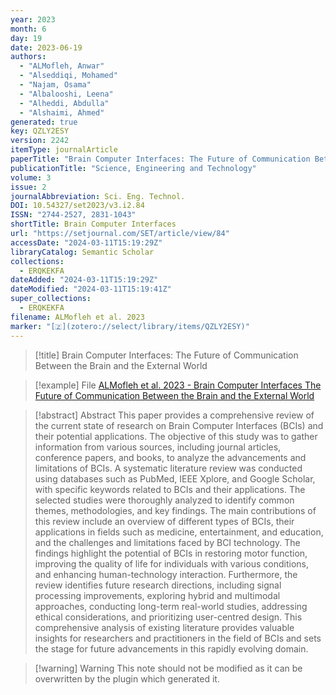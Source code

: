 ```yaml
---
year: 2023
month: 6
day: 19
date: 2023-06-19
authors:
  - "ALMofleh, Anwar"
  - "Alseddiqi, Mohamed"
  - "Najam, Osama"
  - "Albalooshi, Leena"
  - "Alheddi, Abdulla"
  - "Alshaimi, Ahmed"
generated: true
key: QZLY2ESY
version: 2242
itemType: journalArticle
paperTitle: "Brain Computer Interfaces: The Future of Communication Between the Brain and the External World"
publicationTitle: "Science, Engineering and Technology"
volume: 3
issue: 2
journalAbbreviation: Sci. Eng. Technol.
DOI: 10.54327/set2023/v3.i2.84
ISSN: "2744-2527, 2831-1043"
shortTitle: Brain Computer Interfaces
url: "https://setjournal.com/SET/article/view/84"
accessDate: "2024-03-11T15:19:29Z"
libraryCatalog: Semantic Scholar
collections:
  - ERQKEKFA
dateAdded: "2024-03-11T15:19:29Z"
dateModified: "2024-03-11T15:19:41Z"
super_collections:
  - ERQKEKFA
filename: ALMofleh et al. 2023
marker: "[🇿](zotero://select/library/items/QZLY2ESY)"
---
```


> [!title] Brain Computer Interfaces: The Future of Communication Between the Brain and the External World

> [!example] File
> [ALMofleh et al. 2023 - Brain Computer Interfaces The Future of Communication Between the Brain and the External World](/Papers/PDFs/ALMofleh%20et%20al.%202023%20-%20Brain%20Computer%20Interfaces%20The%20Future%20of%20Communication%20Between%20the%20Brain%20and%20the%20External%20World.pdf)

> [!abstract] Abstract
> This paper provides a comprehensive review of the current state of research on Brain Computer Interfaces (BCIs) and their potential applications. The objective of this study was to gather information from various sources, including journal articles, conference papers, and books, to analyze the advancements and limitations of BCIs. A systematic literature review was conducted using databases such as PubMed, IEEE Xplore, and Google Scholar, with specific keywords related to BCIs and their applications. The selected studies were thoroughly analyzed to identify common themes, methodologies, and key findings. The main contributions of this review include an overview of different types of BCIs, their applications in fields such as medicine, entertainment, and education, and the challenges and limitations faced by BCI technology. The findings highlight the potential of BCIs in restoring motor function, improving the quality of life for individuals with various conditions, and enhancing human-technology interaction. Furthermore, the review identifies future research directions, including signal processing improvements, exploring hybrid and multimodal approaches, conducting long-term real-world studies, addressing ethical considerations, and prioritizing user-centred design. This comprehensive analysis of existing literature provides valuable insights for researchers and practitioners in the field of BCIs and sets the stage for future advancements in this rapidly evolving domain.

>[!warning] Warning
> This note should not be modified as it can be overwritten by the plugin which generated it.

